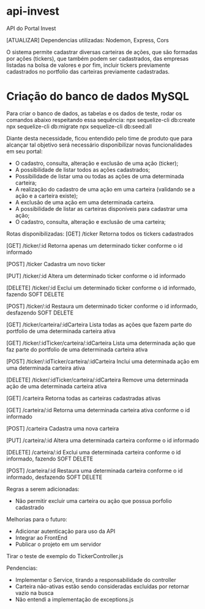 # api-invest
API do Portal Invest

[ATUALIZAR] Dependencias utilizadas:
Nodemon, Express, Cors

O sistema permite cadastrar diversas carteiras de ações, que são formadas por ações (tickers), que também podem ser cadastrados, das empresas listadas na bolsa de valores e por fim, incluir tickers previamente cadastrados no portfolio das carteiras previamente cadastradas.

# Criação do banco de dados MySQL
Para criar o banco de dados, as tabelas e os dados de teste, rodar os comandos abaixo respeitando essa sequência:
npx sequelize-cli db:create
npx sequelize-cli db:migrate
npx sequelize-cli db:seed:all

Diante desta necessidade, ficou entendido pelo time de produto que para alcançar tal objetivo será necessário disponibilizar novas funcionalidades em seu portal:
- O cadastro, consulta, alteração e exclusão de uma ação (ticker);
- A possibilidade de listar todos as ações cadastrados;
- Possibilidade de listar uma ou todas as ações de uma determinada carteira;
- A realização do cadastro de uma ação em uma carteira (validando se a ação e a carteira existe);
- A exclusão de uma ação em uma determinada carteira.
- A possibilidade de listar as carteiras disponíveis para cadastrar uma ação;
- O cadastro, consulta, alteração e exclusão de uma carteira;

Rotas disponibilizadas:
[GET] /ticker 
Retorna todos os tickers cadastrados

[GET] /ticker/:id
Retorna apenas um determinado ticker conforme o id informado

[POST] /ticker
Cadastra um novo ticker

[PUT] /ticker/:id
Altera um determinado ticker conforme o id informado

[DELETE] /ticker/:id
Exclui um determinado ticker conforme o id informado, fazendo SOFT DELETE

[POST] /ticker/:id
Restaura um determinado ticker conforme o id informado, desfazendo SOFT DELETE 

[GET] /ticker/carteira/:idCarteira
Lista todas as ações que fazem parte do portfolio de uma determinada carteira ativa

[GET] /ticker/:idTicker/carteira/:idCarteira
Lista uma determinada ação que faz parte do portfolio de uma determinada carteira ativa

[POST] /ticker/:idTicker/carteira/:idCarteira
Inclui uma determinada ação em uma determinada carteira ativa

[DELETE] /ticker/:idTicker/carteira/:idCarteira
Remove uma determinada ação de uma determinada carteira ativa

[GET] /carteira 
Retorna todas as carteiras cadastradas ativas

[GET] /carteira/:id
Retorna uma determinada carteira ativa conforme o id informado

[POST] /carteira
Cadastra uma nova carteira

[PUT] /carteira/:id
Altera uma determinada carteira conforme o id informado

[DELETE] /carteira/:id
Exclui uma determinada carteira conforme o id informado, fazendo SOFT DELETE

[POST] /carteira/:id
Restaura uma determinada carteira conforme o id informado, desfazendo SOFT DELETE

Regras a serem adicionadas:
- Não permitir excluir uma carteira ou ação que possua porfolio cadastrado

Melhorias para o futuro:
- Adicionar autenticação para uso da API
- Integrar ao FrontEnd
- Publicar o projeto em um servidor

Tirar o teste de exemplo do TickerController.js

Pendencias:
- Implementar o Service, tirando a responsabilidade do controller
- Carteira não-ativas estão sendo consideradas excluídas por retornar vazio na busca
- Não entendi a implementação de exceptions.js